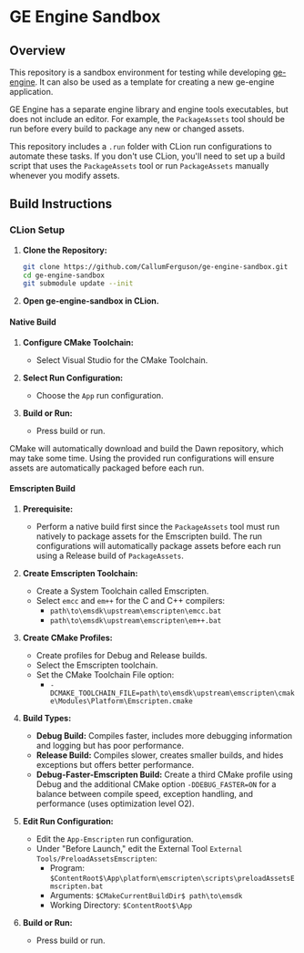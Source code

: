 # GE Engine Sandbox

## Overview

This repository is a sandbox environment for testing while developing [ge-engine](https://github.com/CallumFerguson/ge-engine). It can also be used as a template for creating a new ge-engine application.

GE Engine has a separate engine library and engine tools executables, but does not include an editor. For
example, the `PackageAssets` tool should be run before every build to package any new or changed assets.

This repository includes a `.run` folder with CLion run configurations to automate these tasks. If you don't use CLion,
you'll need to set up a build script that uses the `PackageAssets` tool or run `PackageAssets` manually whenever you
modify assets.

## Build Instructions

### CLion Setup

1. **Clone the Repository:**

   ```sh
   git clone https://github.com/CallumFerguson/ge-engine-sandbox.git
   cd ge-engine-sandbox
   git submodule update --init
   ```

2. **Open ge-engine-sandbox in CLion.**

#### Native Build

1. **Configure CMake Toolchain:**
    - Select Visual Studio for the CMake Toolchain.

2. **Select Run Configuration:**
    - Choose the `App` run configuration.

3. **Build or Run:**
    - Press build or run.

CMake will automatically download and build the Dawn repository, which may take some time. Using the provided run
configurations will ensure assets are automatically packaged before each run.

#### Emscripten Build

1. **Prerequisite:**
    - Perform a native build first since the `PackageAssets` tool must run natively to package assets for the Emscripten
      build. The run configurations will automatically package assets before each run using a Release build
      of `PackageAssets`.

2. **Create Emscripten Toolchain:**
    - Create a System Toolchain called Emscripten.
    - Select `emcc` and `em++` for the C and C++ compilers:
        - `path\to\emsdk\upstream\emscripten\emcc.bat`
        - `path\to\emsdk\upstream\emscripten\em++.bat`

3. **Create CMake Profiles:**
    - Create profiles for Debug and Release builds.
    - Select the Emscripten toolchain.
    - Set the CMake Toolchain File option:
        - `-DCMAKE_TOOLCHAIN_FILE=path\to\emsdk\upstream\emscripten\cmake\Modules\Platform\Emscripten.cmake`

4. **Build Types:**
    - **Debug Build:** Compiles faster, includes more debugging information and logging but has poor performance.
    - **Release Build:** Compiles slower, creates smaller builds, and hides exceptions but offers better performance.
    - **Debug-Faster-Emscripten Build:** Create a third CMake profile using Debug and the additional CMake
      option `-DDEBUG_FASTER=ON` for a balance between compile speed, exception handling, and performance (uses
      optimization level O2).

5. **Edit Run Configuration:**
    - Edit the `App-Emscripten` run configuration.
    - Under "Before Launch," edit the External Tool `External Tools/PreloadAssetsEmscripten`:
        - Program: `$ContentRoot$\App\platform\emscripten\scripts\preloadAssetsEmscripten.bat`
        - Arguments: `$CMakeCurrentBuildDir$ path\to\emsdk`
        - Working Directory: `$ContentRoot$\App`

6. **Build or Run:**
    - Press build or run.
